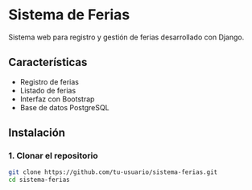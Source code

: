 # Sistema de Ferias

Sistema web para registro y gestión de ferias desarrollado con Django.

## Características

- Registro de ferias
- Listado de ferias
- Interfaz con Bootstrap
- Base de datos PostgreSQL

## Instalación

### 1. Clonar el repositorio
```bash
git clone https://github.com/tu-usuario/sistema-ferias.git
cd sistema-ferias